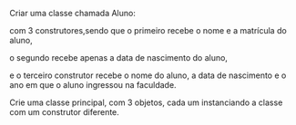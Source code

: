 Criar uma classe chamada Aluno:

com 3 construtores,sendo que o primeiro recebe o nome e a matrícula do aluno,

o segundo recebe apenas a data de nascimento do aluno,

e o terceiro construtor recebe o nome do aluno, a data de nascimento e o ano em que o aluno ingressou na
faculdade.

Crie uma classe principal, com 3 objetos, cada um instanciando a classe com um construtor diferente.
